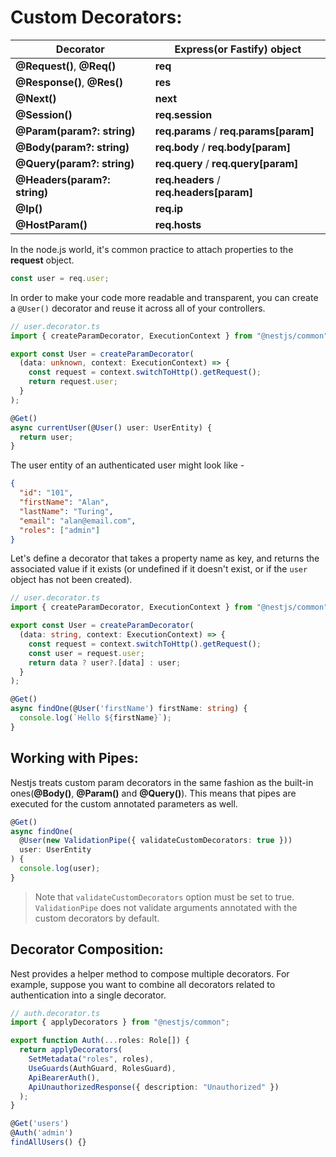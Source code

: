# Custom Decorators:

| Decorator                    | Express(or Fastify) object               |
| ---------------------------- | ---------------------------------------- |
| **@Request()**, **@Req()**   | **req**                                  |
| **@Response()**, **@Res()**  | **res**                                  |
| **@Next()**                  | **next**                                 |
| **@Session()**               | **req.session**                          |
| **@Param(param?: string)**   | **req.params** / **req.params[param]**   |
| **@Body(param?: string)**    | **req.body** / **req.body[param]**       |
| **@Query(param?: string)**   | **req.query** / **req.query[param]**     |
| **@Headers(param?: string)** | **req.headers** / **req.headers[param]** |
| **@Ip()**                    | **req.ip**                               |
| **@HostParam()**             | **req.hosts**                            |

In the node.js world, it's common practice to attach properties to the **request** object.

```typescript
const user = req.user;
```

In order to make your code more readable and transparent, you can create a `@User()` decorator and reuse it across all of your controllers.

```typescript
// user.decorator.ts
import { createParamDecorator, ExecutionContext } from "@nestjs/common";

export const User = createParamDecorator(
  (data: unknown, context: ExecutionContext) => {
    const request = context.switchToHttp().getRequest();
    return request.user;
  }
);
```

```typescript
@Get()
async currentUser(@User() user: UserEntity) {
  return user;
}
```

The user entity of an authenticated user might look like -

```json
{
  "id": "101",
  "firstName": "Alan",
  "lastName": "Turing",
  "email": "alan@email.com",
  "roles": ["admin"]
}
```

Let's define a decorator that takes a property name as key, and returns the associated value if it exists (or undefined if it doesn't exist, or if the `user` object has not been created).

```typescript
// user.decorator.ts
import { createParamDecorator, ExecutionContext } from "@nestjs/common";

export const User = createParamDecorator(
  (data: string, context: ExecutionContext) => {
    const request = context.switchToHttp().getRequest();
    const user = request.user;
    return data ? user?.[data] : user;
  }
);
```

```typescript
@Get()
async findOne(@User('firstName') firstName: string) {
  console.log(`Hello ${firstName}`);
}
```

## Working with Pipes:

Nestjs treats custom param decorators in the same fashion as the built-in ones(**@Body()**, **@Param()** and **@Query()**). This means that pipes are executed for the custom annotated parameters as well.

```typescript
@Get()
async findOne(
  @User(new ValidationPipe({ validateCustomDecorators: true }))
  user: UserEntity
) {
  console.log(user);
}
```

> Note that `validateCustomDecorators` option must be set to true. `ValidationPipe` does not validate arguments annotated with the custom decorators by default.

## Decorator Composition:

Nest provides a helper method to compose multiple decorators. For example, suppose you want to combine all decorators related to authentication into a single decorator.

```typescript
// auth.decorator.ts
import { applyDecorators } from "@nestjs/common";

export function Auth(...roles: Role[]) {
  return applyDecorators(
    SetMetadata("roles", roles),
    UseGuards(AuthGuard, RolesGuard),
    ApiBearerAuth(),
    ApiUnauthorizedResponse({ description: "Unauthorized" })
  );
}
```

```typescript
@Get('users')
@Auth('admin')
findAllUsers() {}
```

